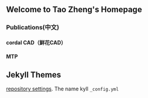 ## Welcome to Tao Zheng's Homepage

### Publications(中文)
#### cordal CAD（鲜花CAD）
#### MTP
## Jekyll Themes

 [repository settings](https://github.com/taozheng99/taozheng99.github.io/settings/pages). The name kyll `_config.yml` 
